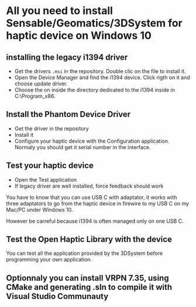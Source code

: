 # All you need to install Sensable/Geomatics/3DSystem for haptic device on Windows 10

## installing the legacy i1394 driver

- Get the drivers ```.msi``` in the repository. Double clic on the file to install it. 
- Open the Device Manager and find the i1394 device. Click rigth on it and choose update driver. 
- Choose the on inside the directory dedicated to the i1394 inside in C:\Program_x86.

## Install the Phantom Device Driver

- Get the driver in the repository
- Install it
- Configure your haptic device with the Configuration application. Normaly you should get it serial number in the interface.

## Test your haptic device
- Open the Test application
- If legacy driver are well installed, force feedback should work

You have to know that you can use USB C with adaptator, it works with three adaptators to go from the haptic device in firewire to my USB C on my Mac/PC under Windows 10. 

However be carreful because i1394 is often managed only on one USB C. 

## Test the Open Haptic Library with the device

You can test all the application provided by the 3DSystem before programming your own application.

## Optionnaly you can install VRPN 7.35, using CMake and generating .sln to compile it with Visual Studio Communauty 

